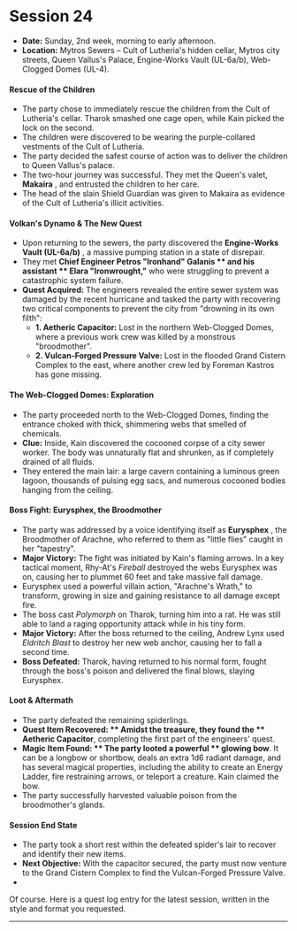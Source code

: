 # Session 24

* **Date:** Sunday, 2nd week, morning to early afternoon.  
* **Location:** Mytros Sewers – Cult of Lutheria's hidden cellar, Mytros city streets, Queen Vallus's Palace, Engine-Works Vault (UL-6a/b), Web-Clogged Domes (UL-4).

#### **Rescue of the Children**

* The party chose to immediately rescue the children from the Cult of Lutheria's cellar. Tharok smashed one cage open, while Kain picked the lock on the second.  
* The children were discovered to be wearing the purple-collared vestments of the Cult of Lutheria.  
* The party decided the safest course of action was to deliver the children to Queen Vallus's palace.  
* The two-hour journey was successful. They met the Queen's valet, **Makaira** , and entrusted the children to her care.  
* The head of the slain Shield Guardian was given to Makaira as evidence of the Cult of Lutheria's illicit activities.

#### **Volkan's Dynamo & The New Quest**

* Upon returning to the sewers, the party discovered the **Engine-Works Vault (UL-6a/b)** , a massive pumping station in a state of disrepair.  
* They met **Chief Engineer Petros "Ironhand" Galanis ** and his assistant ** Elara "Ironwrought,"** who were struggling to prevent a catastrophic system failure.  
* **Quest Acquired:** The engineers revealed the entire sewer system was damaged by the recent hurricane and tasked the party with recovering two critical components to prevent the city from "drowning in its own filth":  
  * **1\. Aetheric Capacitor:** Lost in the northern Web-Clogged Domes, where a previous work crew was killed by a monstrous "broodmother".  
  * **2\. Vulcan-Forged Pressure Valve:** Lost in the flooded Grand Cistern Complex to the east, where another crew led by Foreman Kastros has gone missing.

#### **The Web-Clogged Domes: Exploration**

* The party proceeded north to the Web-Clogged Domes, finding the entrance choked with thick, shimmering webs that smelled of chemicals.  
* **Clue:** Inside, Kain discovered the cocooned corpse of a city sewer worker. The body was unnaturally flat and shrunken, as if completely drained of all fluids.  
* They entered the main lair: a large cavern containing a luminous green lagoon, thousands of pulsing egg sacs, and numerous cocooned bodies hanging from the ceiling.

#### **Boss Fight: Eurysphex, the Broodmother**

* The party was addressed by a voice identifying itself as **Eurysphex** , the Broodmother of Arachne, who referred to them as "little flies" caught in her "tapestry".  
* **Major Victory:** The fight was initiated by Kain's flaming arrows. In a key tactical moment, Rhy-At's *Fireball* destroyed the webs Eurysphex was on, causing her to plummet 60 feet and take massive fall damage.  
* Eurysphex used a powerful villain action, "Arachne's Wrath," to transform, growing in size and gaining resistance to all damage except fire.  
* The boss cast *Polymorph* on Tharok, turning him into a rat. He was still able to land a raging opportunity attack while in his tiny form.  
* **Major Victory:** After the boss returned to the ceiling, Andrew Lynx used *Eldritch Blast* to destroy her new web anchor, causing her to fall a second time.  
* **Boss Defeated:** Tharok, having returned to his normal form, fought through the boss's poison and delivered the final blows, slaying Eurysphex.

#### **Loot & Aftermath**

* The party defeated the remaining spiderlings.  
* **Quest Item Recovered: ** Amidst the treasure, they found the ** Aetheric Capacitor**, completing the first part of the engineers' quest.  
* **Magic Item Found: ** The party looted a powerful ** glowing bow**. It can be a longbow or shortbow, deals an extra 1d6 radiant damage, and has several magical properties, including the ability to create an Energy Ladder, fire restraining arrows, or teleport a creature. Kain claimed the bow.  
* The party successfully harvested valuable poison from the broodmother's glands.

#### **Session End State**

* The party took a short rest within the defeated spider's lair to recover and identify their new items.  
* **Next Objective:** With the capacitor secured, the party must now venture to the Grand Cistern Complex to find the Vulcan-Forged Pressure Valve.  
* 

Of course. Here is a quest log entry for the latest session, written in the style and format you requested.

---
